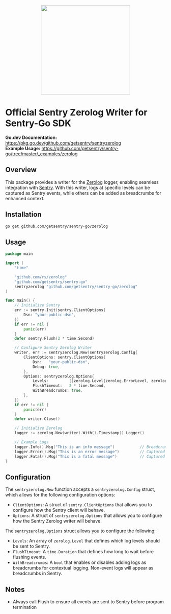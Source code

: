<p align="center">
  <a href="https://sentry.io" target="_blank" align="center">
    <img src="https://sentry-brand.storage.googleapis.com/sentry-logo-black.png" width="280">
  </a>
  <br />
</p>

# Official Sentry Zerolog Writer for Sentry-Go SDK

**Go.dev Documentation:** https://pkg.go.dev/github.com/getsentry/sentryzerolog  
**Example Usage:** https://github.com/getsentry/sentry-go/tree/master/_examples/zerolog

## Overview

This package provides a writer for the [Zerolog](https://github.com/rs/zerolog) logger, enabling seamless integration with [Sentry](https://sentry.io). With this writer, logs at specific levels can be captured as Sentry events, while others can be added as breadcrumbs for enhanced context.

## Installation

```sh
go get github.com/getsentry/sentry-go/zerolog
```

## Usage

```go
package main

import (
	"time"

	"github.com/rs/zerolog"
	"github.com/getsentry/sentry-go"
	sentryzerolog "github.com/getsentry/sentry-go/zerolog"
)

func main() {
	// Initialize Sentry
	err := sentry.Init(sentry.ClientOptions{
		Dsn: "your-public-dsn",
	})
	if err != nil {
		panic(err)
	}
	defer sentry.Flush(2 * time.Second)

	// Configure Sentry Zerolog Writer
	writer, err := sentryzerolog.New(sentryzerolog.Config{
		ClientOptions: sentry.ClientOptions{
			Dsn:   "your-public-dsn",
			Debug: true,
		},
		Options: sentryzerolog.Options{
			Levels:         []zerolog.Level{zerolog.ErrorLevel, zerolog.FatalLevel},
			FlushTimeout:   3 * time.Second,
			WithBreadcrumbs: true,
		},
	})
	if err != nil {
		panic(err)
	}
	defer writer.Close()

	// Initialize Zerolog
	logger := zerolog.New(writer).With().Timestamp().Logger()

	// Example Logs
	logger.Info().Msg("This is an info message")           // Breadcrumb
	logger.Error().Msg("This is an error message")         // Captured as an event
	logger.Fatal().Msg("This is a fatal message")          // Captured as an event and flushes
}
```

## Configuration

The `sentryzerolog.New` function accepts a `sentryzerolog.Config` struct, which allows for the following configuration options:

- `ClientOptions`: A struct of `sentry.ClientOptions` that allows you to configure how the Sentry client will behave.
- `Options`: A struct of `sentryzerolog.Options` that allows you to configure how the Sentry Zerolog writer will behave.

The `sentryzerolog.Options` struct allows you to configure the following:

- `Levels`: An array of `zerolog.Level` that defines which log levels should be sent to Sentry.
- `FlushTimeout`: A `time.Duration` that defines how long to wait before flushing events.
- `WithBreadcrumbs`: A `bool` that enables or disables adding logs as breadcrumbs for contextual logging. Non-event logs will appear as breadcrumbs in Sentry.

## Notes

- Always call Flush to ensure all events are sent to Sentry before program termination